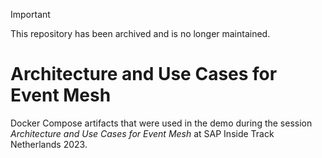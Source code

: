 > [!IMPORTANT]
> This repository has been archived and is no longer maintained.

# Architecture and Use Cases for Event Mesh

Docker Compose artifacts that were used in the demo during the session _Architecture and Use Cases for Event Mesh_ at SAP Inside Track Netherlands 2023.
